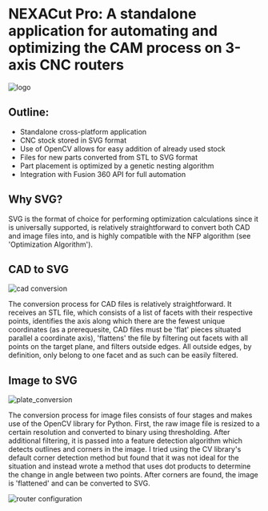 # NEXACut Pro: A standalone application for automating and optimizing the CAM process on 3-axis CNC routers

![logo](https://github.com/nagan319/NEXACut-Pro/assets/147287567/e3962669-4dee-49f1-879c-7f65fb409fa7)

## Outline:

- Standalone cross-platform application
- CNC stock stored in SVG format
- Use of OpenCV allows for easy addition of already used stock
- Files for new parts converted from STL to SVG format
- Part placement is optimized by a genetic nesting algorithm
- Integration with Fusion 360 API for full automation

## Why SVG?

SVG is the format of choice for performing optimization calculations since it is universally supported, is relatively straightforward to convert both CAD and image files into, and is highly compatible with the NFP algorithm (see 'Optimization Algorithm').

## CAD to SVG
![cad conversion](https://github.com/nagan319/NEXACut-Pro/assets/147287567/2986d8b4-7201-49c4-ae9f-c8305ca8250e)

The conversion process for CAD files is relatively straightforward. It receives an STL file, which consists of a list of facets with their respective points, identifies the axis along which there are the fewest unique coordinates (as a prerequesite, CAD files must be 'flat' pieces situated parallel a coordinate axis), 'flattens' the file by filtering out facets with all points on the target plane, and filters outside edges. All outside edges, by definition, only belong to one facet and as such can be easily filtered. 

## Image to SVG
![plate_conversion](https://github.com/nagan319/NEXACut-Pro/assets/147287567/01402912-f3c6-4d32-857d-f4a2ca78a3b4)

The conversion process for image files consists of four stages and makes use of the OpenCV library for Python. First, the raw image file is resized to a certain resolution and converted to binary using thresholding. After additional filtering, it is passed into a feature detection algorithm which detects outlines and corners in the image. I tried using the CV library's default corner detection method but found that it was not ideal for the situation and instead wrote a method that uses dot products to determine the change in angle between two points. After corners are found, the image is 'flattened' and can be converted to SVG.

![router configuration](https://github.com/nagan319/NEXACut-Pro/assets/147287567/00fa6c2e-f65b-4b30-8763-2655c05b06e1)

